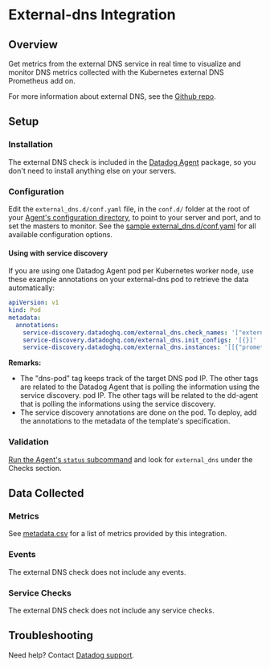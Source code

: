# External-dns Integration

## Overview

Get metrics from the external DNS service in real time to visualize and monitor DNS metrics collected with the Kubernetes external DNS Prometheus add on.


For more information about external DNS, see the [Github repo][7].

## Setup
### Installation

The external DNS check is included in the [Datadog Agent][1] package, so you don't need to install anything else on your servers.

### Configuration

Edit the `external_dns.d/conf.yaml` file, in the `conf.d/` folder at the root of your [Agent's configuration directory][2], to point to your server and port, and to set the masters to monitor. See the [sample external_dns.d/conf.yaml][3] for all available configuration options.

#### Using with service discovery

If you are using one Datadog Agent pod per Kubernetes worker node, use these example annotations on your external-dns pod to retrieve the data automatically:

```yaml
apiVersion: v1
kind: Pod
metadata:
  annotations:
    service-discovery.datadoghq.com/external_dns.check_names: '["external_dns"]'
    service-discovery.datadoghq.com/external_dns.init_configs: '[{}]'
    service-discovery.datadoghq.com/external_dns.instances: '[[{"prometheus_url":"http://%%host%%:7979/metrics", "tags":["dns-pod:%%host%%"]}]]'
```

**Remarks:**

 - The "dns-pod" tag keeps track of the target DNS pod IP. The other tags are related to the Datadog Agent that is polling the information using the service discovery.
   pod IP. The other tags will be related to the dd-agent that is polling the
   informations using the service discovery.
 - The service discovery annotations are done on the pod. To deploy, add the annotations to the metadata of the template's specification.


### Validation

[Run the Agent's `status` subcommand][4] and look for `external_dns` under the Checks section.

## Data Collected
### Metrics
See [metadata.csv][5] for a list of metrics provided by this integration.

### Events
The external DNS check does not include any events.

### Service Checks
The external DNS check does not include any service checks.

## Troubleshooting
Need help? Contact [Datadog support][6].

[1]: https://app.datadoghq.com/account/settings#agent
[2]: https://docs.datadoghq.com/agent/guide/agent-configuration-files/?tab=agentv6#agent-configuration-directory
[3]: https://github.com/DataDog/integrations-core/blob/master/external_dns/datadog_checks/external_dns/data/conf.yaml.example
[4]: https://docs.datadoghq.com/agent/guide/agent-commands/?tab=agentv6#agent-status-and-information
[5]: https://github.com/DataDog/integrations-core/blob/master/external_dns/metadata.csv
[6]: https://docs.datadoghq.com/help
[7]: https://github.com/kubernetes-incubator/external-dns 
